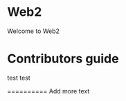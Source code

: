 Web2
=======
Welcome to Web2


Contributors guide
=================

test test

==========
Add more text
